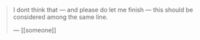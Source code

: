 > I dont think that — and please do let me finish — this should be considered among the same line.
>
> — [[someone]]